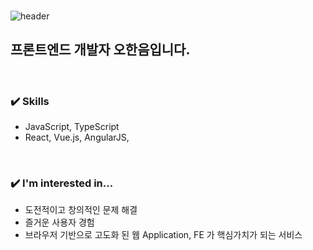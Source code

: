 <div>
<br>

![header](https://capsule-render.vercel.app/api?type=slice&color=gradient&height=250&section=header&text=안녕하세요!&fontSize=80&animation=fadeIn&fontColor=0000ff&desc=0hhanum의%20github&descAlignY=80)
<br>

## 프론트엔드 개발자 오한음입니다.

<br>

### ✔️ Skills

- JavaScript, TypeScript
- React, Vue.js, AngularJS,

<br>

### ✔️ I'm interested in...

- 도전적이고 창의적인 문제 해결
- 즐거운 사용자 경험
- 브라우저 기반으로 고도화 된 웹 Application, FE 가 핵심가치가 되는 서비스
